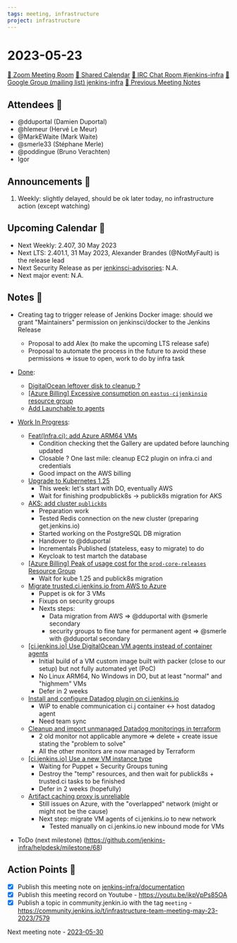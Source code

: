 ```yaml
---
tags: meeting, infrastructure
project: infrastructure
---
```

<!-- markdownlint-disable MD026-->

# 2023-05-23

[:movie_camera: Zoom Meeting Room](https://zoom.us/j/92454301214?pwd=aEVoUi9EanpaakN3L1ZxRlpDQk5Ddz09)
[:calendar: Shared Calendar](https://jenkins.io/event-calendar/)
[:speech_balloon: IRC Chat Room #jenkins-infra](https://jenkins.io/chat/#jenkins-infra)
[:email: Google Group (mailing list) jenkins-infra](https://groups.google.com/g/jenkins-infra)
[🧠 Previous Meeting Notes](https://github.com/jenkins-infra/documentation/blob/main/meetings/2023-05-16.md)

## Attendees 👥

<!-- Handles are community.jenkins.io handles -->
* @dduportal (Damien Duportal)
* @hlemeur (Hervé Le Meur)
* @MarkEWaite (Mark Waite)
* @smerle33 (Stéphane Merle)
* @poddingue (Bruno Verachten)
* Igor


## Announcements :loudspeaker:

1. Weekly: slightly delayed, should be ok later today, no infrastructure action (except watching)

## Upcoming Calendar 📆

* Next Weekly: 2.407, 30 May 2023
* Next LTS: 2.401.1, 31 May 2023, Alexander Brandes (@NotMyFault) is the release lead
* Next Security Release as per [jenkinsci-advisories](https://groups.google.com/g/jenkinsci-advisories): N.A.
* Next major event: N.A.

## Notes :book:

* Creating tag to trigger release of Jenkins Docker image: should we grant "Maintainers" permission on jenkinsci/docker to the Jenkins Release
    * Proposal to add Alex (to make the upcoming LTS release safe)
    * Proposal to automate the process in the future to avoid these permissions => issue to open, work to do by infra task

* [Done](https://github.com/jenkins-infra/helpdesk/milestone/67?closed=1):

  * [DigitalOcean leftover disk to cleanup ?](https://github.com/jenkins-infra/helpdesk/issues/3579)
  * [[Azure Billing] Excessive consumption on `eastus-cijenkinsio` resource group](https://github.com/jenkins-infra/helpdesk/issues/3551)
  * [Add Launchable to agents](https://github.com/jenkins-infra/helpdesk/issues/3484)



* [Work In Progress](https://github.com/jenkins-infra/helpdesk/milestone/67):
  * [Feat(Infra.ci): add Azure ARM64 VMs](https://github.com/jenkins-infra/helpdesk/issues/3471)
      * Condition checking thet the Gallery are updated before launching updated
      * Closable ? One last mile: cleanup EC2 plugin on infra.ci and credentials
      * Good impact on the AWS billing 
  * [Upgrade to Kubernetes 1.25](https://github.com/jenkins-infra/helpdesk/issues/3582)
      * This week: let's start with DO, eventually AWS
      * Wait for finishing prodpublick8s -> publick8s migration for AKS
  * [AKS: add cluster `publick8s`](https://github.com/jenkins-infra/helpdesk/issues/3351)
      * Preparation work
      * Tested Redis connection on the new cluster (preparing get.jenkins.io)
      * Started working on the PostgreSQL DB migration
      * Handover to @dduportal 
      * Incrementals Published (stateless, easy to migrate) to do
      * Keycloak to test martch the database
  * [[Azure Billing] Peak of usage cost for the `prod-core-releases` Resource Group](https://github.com/jenkins-infra/helpdesk/issues/3588)
      * Wait for kube 1.25 and publick8s migration
  * [Migrate trusted.ci.jenkins.io from AWS to Azure](https://github.com/jenkins-infra/helpdesk/issues/3486)
      * Puppet is ok for 3 VMs
      * Fixups on security groups
      * Nexts steps:
          * Data migration from AWS => @dduportal with @smerle secondary
          * security groups to fine tune for permanent agent => @smerle with @dduportal secondary
  * [[ci.jenkins.io] Use DigitalOcean VM agents instead of container agents](https://github.com/jenkins-infra/helpdesk/issues/3576)
      * Initial build of a VM custom image built with packer (close to our setup) but not fully automated yet (PoC)
      * No Linux ARM64, No Windows in DO, but at least "normal" and "highmem" VMs
      * Defer in 2 weeks
  * [Install and configure Datadog plugin on ci.jenkins.io](https://github.com/jenkins-infra/helpdesk/issues/3573)
      * WiP to enable communication ci.j container <-> host datadog agent
      * Need team sync
  * [Cleanup and import unmanaged Datadog monitorings in terraform](https://github.com/jenkins-infra/helpdesk/issues/3558)
      * 2 old monitor not applicable anymore => delete + create issue stating the "problem to solve"
      * All the other monitors are now managed by Terraform
  * [[ci.jenkins.io] Use a new VM instance type](https://github.com/jenkins-infra/helpdesk/issues/3535)
      * Waiting for Puppet + Security Groups tuning
      * Destroy the "temp" resources, and then wait for publick8s + trusted.ci tasks to be finished
      * Defer in 2 weeks (hopefully)
  * [Artifact caching proxy is unreliable](https://github.com/jenkins-infra/helpdesk/issues/3481)
      * Still issues on Azure, with the "overlapped" network (might or might not be the cause)
      * Next step: migrate VM agents of ci.jenkins.io to new network
          * Tested manually on ci.jenkins.io new inbound mode for VMs

* ToDo (next milestone) (https://github.com/jenkins-infra/helpdesk/milestone/68)

## Action Points :muscle:

<!-- How To: https://github.com/jenkins-infra/runbooks/tree/main/meetings -->
* [x] Publish this meeting note on [jenkins-infra/documentation](https://github.com/jenkins-infra/documentation) 
* [x] Publish this meeting record on Youtube - https://youtu.be/ikpVpPs85OA
* [x] Publish a topic in community.jenkin.io with the tag `meeting` - https://community.jenkins.io/t/infrastructure-team-meeting-may-23-2023/7579

Next meeting note - [2023-05-30](https://github.com/jenkins-infra/documentation/blob/main/meetings/2023-05-30.md) 